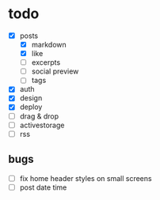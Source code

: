 # todo

- [x] posts
  - [x] markdown
  - [x] like
  - [ ] excerpts
  - [ ] social preview
  - [ ] tags
- [x] auth
- [x] design
- [x] deploy
- [ ] drag & drop
- [ ] activestorage
- [ ] rss 

## bugs
- [ ] fix home header styles on small screens
- [ ] post date time
